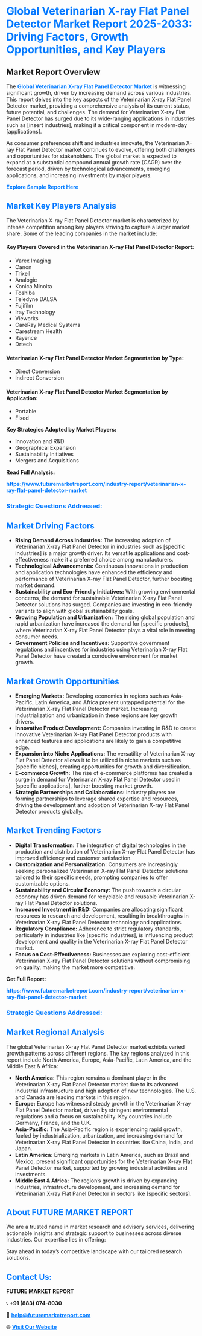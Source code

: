 <h1 style="color: #007BFF;">Global Veterinarian X-ray Flat Panel Detector Market Report 2025-2033: Driving Factors, Growth Opportunities, and Key Players</h1>

<section id="overview">
<h2>Market Report Overview</h2>
<p>The <a href="https://www.futuremarketreport.com/industry-report/veterinarian-x-ray-flat-panel-detector-market" style="color: #007BFF; text-decoration: none;"><strong>Global Veterinarian X-ray Flat Panel Detector Market</strong></a> is witnessing significant growth, driven by increasing demand across various industries. This report delves into the key aspects of the Veterinarian X-ray Flat Panel Detector market, providing a comprehensive analysis of its current status, future potential, and challenges. The demand for Veterinarian X-ray Flat Panel Detector has surged due to its wide-ranging applications in industries such as [insert industries], making it a critical component in modern-day [applications].</p>
<p>As consumer preferences shift and industries innovate, the Veterinarian X-ray Flat Panel Detector market continues to evolve, offering both challenges and opportunities for stakeholders. The global market is expected to expand at a substantial compound annual growth rate (CAGR) over the forecast period, driven by technological advancements, emerging applications, and increasing investments by major players.</p>
</section>

<section id="overview">
<p><a href="https://www.futuremarketreport.com/request-sample/reportId=40568" style="color: #007BFF; text-decoration: none;"><strong>Explore Sample Report Here</strong></a></p>
</section>

<section id="key-players">
<h2 style="color: #007BFF;">Market Key Players Analysis</h2>
<p>The Veterinarian X-ray Flat Panel Detector market is characterized by intense competition among key players striving to capture a larger market share. Some of the leading companies in the market include:</p>
<h4>Key Players Covered in the Veterinarian X-ray Flat Panel Detector Report:</h4>
<ul><li>Varex Imaging</li><li>Canon</li><li>Trixell</li><li>Analogic</li><li>Konica Minolta</li><li>Toshiba</li><li>Teledyne DALSA</li><li>Fujifilm</li><li>Iray Technology</li><li>Vieworks</li><li>CareRay Medical Systems</li><li>Carestream Health</li><li>Rayence</li><li>Drtech</li></ul>
<h4>Veterinarian X-ray Flat Panel Detector Market Segmentation by Type:</h4>
<ul><li>Direct Conversion</li><li>Indirect Conversion</li></ul>

<h4>Veterinarian X-ray Flat Panel Detector Market Segmentation by Application:</h4>
<ul><li>Portable</li><li>Fixed</li></ul>
<p><strong>Key Strategies Adopted by Market Players:</strong></p>
<ul>
<li>Innovation and R&D</li>
<li>Geographical Expansion</li>
<li>Sustainability Initiatives</li>
<li>Mergers and Acquisitions</li>
</ul>
</section>

<section>
<p><strong>Read Full Analysis: </strong></p><a href="https://www.futuremarketreport.com/industry-report/veterinarian-x-ray-flat-panel-detector-market" style="color: #007BFF; text-decoration: none;"><strong>https://www.futuremarketreport.com/industry-report/veterinarian-x-ray-flat-panel-detector-market</strong></a>
<h3 style="color: #007BFF;">Strategic Questions Addressed:</h3>
</section>

<section id="driving-factors">
<h2 style="color: #007BFF;">Market Driving Factors</h2>
<ul>
<li><strong>Rising Demand Across Industries:</strong> The increasing adoption of Veterinarian X-ray Flat Panel Detector in industries such as [specific industries] is a major growth driver. Its versatile applications and cost-effectiveness make it a preferred choice among manufacturers.</li>
<li><strong>Technological Advancements:</strong> Continuous innovations in production and application technologies have enhanced the efficiency and performance of Veterinarian X-ray Flat Panel Detector, further boosting market demand.</li>
<li><strong>Sustainability and Eco-Friendly Initiatives:</strong> With growing environmental concerns, the demand for sustainable Veterinarian X-ray Flat Panel Detector solutions has surged. Companies are investing in eco-friendly variants to align with global sustainability goals.</li>
<li><strong>Growing Population and Urbanization:</strong> The rising global population and rapid urbanization have increased the demand for [specific products], where Veterinarian X-ray Flat Panel Detector plays a vital role in meeting consumer needs.</li>
<li><strong>Government Policies and Incentives:</strong> Supportive government regulations and incentives for industries using Veterinarian X-ray Flat Panel Detector have created a conducive environment for market growth.</li>
</ul>
</section>

<section id="growth-opportunities">
<h2 style="color: #007BFF;">Market Growth Opportunities</h2>
<ul>
<li><strong>Emerging Markets:</strong> Developing economies in regions such as Asia-Pacific, Latin America, and Africa present untapped potential for the Veterinarian X-ray Flat Panel Detector market. Increasing industrialization and urbanization in these regions are key growth drivers.</li>
<li><strong>Innovative Product Development:</strong> Companies investing in R&D to create innovative Veterinarian X-ray Flat Panel Detector products with enhanced features and applications are likely to gain a competitive edge.</li>
<li><strong>Expansion into Niche Applications:</strong> The versatility of Veterinarian X-ray Flat Panel Detector allows it to be utilized in niche markets such as [specific niches], creating opportunities for growth and diversification.</li>
<li><strong>E-commerce Growth:</strong> The rise of e-commerce platforms has created a surge in demand for Veterinarian X-ray Flat Panel Detector used in [specific applications], further boosting market growth.</li>
<li><strong>Strategic Partnerships and Collaborations:</strong> Industry players are forming partnerships to leverage shared expertise and resources, driving the development and adoption of Veterinarian X-ray Flat Panel Detector products globally.</li>
</ul>
</section>

<section id="trending-factors">
<h2 style="color: #007BFF;">Market Trending Factors</h2>
<ul>
<li><strong>Digital Transformation:</strong> The integration of digital technologies in the production and distribution of Veterinarian X-ray Flat Panel Detector has improved efficiency and customer satisfaction.</li>
<li><strong>Customization and Personalization:</strong> Consumers are increasingly seeking personalized Veterinarian X-ray Flat Panel Detector solutions tailored to their specific needs, prompting companies to offer customizable options.</li>
<li><strong>Sustainability and Circular Economy:</strong> The push towards a circular economy has driven demand for recyclable and reusable Veterinarian X-ray Flat Panel Detector solutions.</li>
<li><strong>Increased Investment in R&D:</strong> Companies are allocating significant resources to research and development, resulting in breakthroughs in Veterinarian X-ray Flat Panel Detector technology and applications.</li>
<li><strong>Regulatory Compliance:</strong> Adherence to strict regulatory standards, particularly in industries like [specific industries], is influencing product development and quality in the Veterinarian X-ray Flat Panel Detector market.</li>
<li><strong>Focus on Cost-Effectiveness:</strong> Businesses are exploring cost-efficient Veterinarian X-ray Flat Panel Detector solutions without compromising on quality, making the market more competitive.</li>
</ul>
</section>

<section>
<p><strong>Get Full Report: </strong></p><a href="https://www.futuremarketreport.com/industry-report/veterinarian-x-ray-flat-panel-detector-market" style="color: #007BFF; text-decoration: none;"><strong>https://www.futuremarketreport.com/industry-report/veterinarian-x-ray-flat-panel-detector-market</strong></a>
<h3 style="color: #007BFF;">Strategic Questions Addressed:</h3>
</section>


<section id="regional-analysis">
<h2 style="color: #007BFF;">Market Regional Analysis</h2>
<p>The global Veterinarian X-ray Flat Panel Detector market exhibits varied growth patterns across different regions. The key regions analyzed in this report include North America, Europe, Asia-Pacific, Latin America, and the Middle East & Africa:</p>
<ul>
<li><strong>North America:</strong> This region remains a dominant player in the Veterinarian X-ray Flat Panel Detector market due to its advanced industrial infrastructure and high adoption of new technologies. The U.S. and Canada are leading markets in this region.</li>
<li><strong>Europe:</strong> Europe has witnessed steady growth in the Veterinarian X-ray Flat Panel Detector market, driven by stringent environmental regulations and a focus on sustainability. Key countries include Germany, France, and the U.K.</li>
<li><strong>Asia-Pacific:</strong> The Asia-Pacific region is experiencing rapid growth, fueled by industrialization, urbanization, and increasing demand for Veterinarian X-ray Flat Panel Detector in countries like China, India, and Japan.</li>
<li><strong>Latin America:</strong> Emerging markets in Latin America, such as Brazil and Mexico, present significant opportunities for the Veterinarian X-ray Flat Panel Detector market, supported by growing industrial activities and investments.</li>
<li><strong>Middle East & Africa:</strong> The region’s growth is driven by expanding industries, infrastructure development, and increasing demand for Veterinarian X-ray Flat Panel Detector in sectors like [specific sectors].</li>
</ul>
</section>

<footer>
<h2 style="color: #007BFF;">About FUTURE MARKET REPORT</h2>
<p>We are a trusted name in market research and advisory services, delivering actionable insights and strategic support to businesses across diverse industries. Our expertise lies in offering:</p>

<p>Stay ahead in today’s competitive landscape with our tailored research solutions.</p>

<h2 style="color: #007BFF;">Contact Us:</h2>
<p><strong>FUTURE MARKET REPORT</strong></p>
<p>📞 <strong>+91 (883) 074-8030</strong></p>
<p>📧 <strong><a href="mailto:help@futuremarketreport.com" style="color: #007BFF;">help@futuremarketreport.com</a></strong></p>
<p>🌐 <strong><a href="https://www.futuremarketreport.com/" style="color: #007BFF;">Visit Our Website</a></strong></p>
</footer>